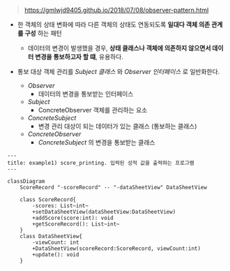 > https://gmlwjd9405.github.io/2018/07/08/observer-pattern.html

* 한 객체의 상태 변화에 따라 다른 객체의 상태도 연동되도록 **일대다 객체 의존 관계를 구성** 하는 패턴
  * 데이터의 변경이 발생했을 경우, **상태 클래스나 객체에 의존하지 않으면서 데이터 변경을 통보하고자 할 떄**, 유용하다.


* 통보 대상 객체 관리를 *Subject 클래스* 와 *Observer 인터페이스* 로 일반화한다.
  * *Observer*
    * 데이터의 변경을 통보받는 인터페이스
  * *Subject*
    * ConcreteObserver 객체를 관리하는 요소
  * *ConcreteSubject*
    * 변경 관리 대상이 되는 데이터가 있는 클래스 (통보하는 클래스)
  * *ConcreteObserver*
    * *ConcreteSubject* 의 변경을 통보받는 클래스


```mermaid
---
title: example1) score_printing. 입력된 성적 값을 출력하는 프로그램
---

classDiagram
    ScoreRecord "-scoreRecord" -- "-dataSheetView" DataSheetView
    
    class ScoreRecord{
        -scores: List~int~
        +setDataSheetView(dataSheetView:DataSheetView)
        +addScore(score:int): void
        +getScoreRecord(): List~int~
    }
    class DataSheetView{
        -viewCount: int
        +DataSheetView(scoreRecord:ScoreRecord, viewCount:int)
        +update(): void
    }
```